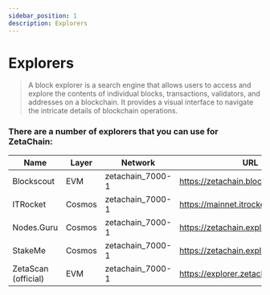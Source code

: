 ```yaml
---
sidebar_position: 1
description: Explorers
---
```


# Explorers

> A block explorer is a search engine that allows users to access and explore the contents of individual blocks, transactions, validators, and addresses on a blockchain. It provides a visual interface to navigate the intricate details of blockchain operations.

### There are a number of explorers that you can use for ZetaChain:

| Name | Layer | Network | URL |
| --- | --- | --- | --- |
| Blockscout | EVM | zetachain_7000-1 | https://zetachain.blockscout.com |
| ITRocket | Cosmos | zetachain_7000-1 | https://mainnet.itrocket.net/zetachain |
| Nodes.Guru | Cosmos | zetachain_7000-1 | https://zetachain.explorers.guru |
| StakeMe | Cosmos | zetachain_7000-1 | https://zetachain.exploreme.pro | 
| ZetaScan (official) | EVM | zetachain_7000-1 | https://explorer.zetachain.com |
